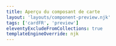 ```yaml
---
title: Aperçu du composant de carte
layout: 'layouts/component-preview.njk'
tags: ['cardFR', 'preview']
eleventyExcludeFromCollections: true
templateEngineOverride: njk
---
```


<gcds-card card-title="Titre de la carte" badge="Balise" description="Description destinée à accompagner le titre." href="#">
</gcds-card>
